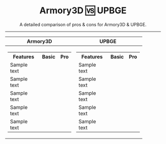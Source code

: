 <div align="center">
  <h1>Armory3D 🆚 UPBGE</h1>
  <p>A detailed comparison of pros &amp; cons for Armory3D &amp; UPBGE.</p>
</div>
<hr />
<table align="center">
  <tr>
    <th>Armory3D</th>
    <th>UPBGE</th>
  </tr>
  <tr>
    <!-- Armory3D -->
    <th>
      <table>
        <tr>
          <th style="width:50%">Features</th>
          <th>Basic</th>
          <th>Pro</th>
        </tr>
        <tr>
          <td>Sample text</td>
          <td><i class="fa fa-remove"></i></td>
          <td><i class="fa fa-check"></i></td>
        </tr>
        <tr>
          <td>Sample text</td>
          <td><i class="fa fa-check"></i></td>
          <td><i class="fa fa-check"></i></td>
        </tr>
        <tr>
          <td>Sample text</td>
          <td><i class="fa fa-check"></i></td>
          <td><i class="fa fa-check"></i></td>
        </tr>
        <tr>
          <td>Sample text</td>
          <td><i class="fa fa-remove"></i></td>
          <td><i class="fa fa-check"></i></td>
        </tr>
        <tr>
          <td>Sample text</td>
          <td><i class="fa fa-check"></i></td>
          <td><i class="fa fa-check"></i></td>
        </tr>
      </table>
    </th>
    <!-- UPBGE -->
    <th>
      <table>
        <tr>
          <th style="width:50%">Features</th>
          <th>Basic</th>
          <th>Pro</th>
        </tr>
        <tr>
          <td>Sample text</td>
          <td><i class="fa fa-remove"></i></td>
          <td><i class="fa fa-check"></i></td>
        </tr>
        <tr>
          <td>Sample text</td>
          <td><i class="fa fa-check"></i></td>
          <td><i class="fa fa-check"></i></td>
        </tr>
        <tr>
          <td>Sample text</td>
          <td><i class="fa fa-check"></i></td>
          <td><i class="fa fa-check"></i></td>
        </tr>
        <tr>
          <td>Sample text</td>
          <td><i class="fa fa-remove"></i></td>
          <td><i class="fa fa-check"></i></td>
        </tr>
        <tr>
          <td>Sample text</td>
          <td><i class="fa fa-check"></i></td>
          <td><i class="fa fa-check"></i></td>
        </tr>
      </table>
    </th>
  </tr>
</table>

